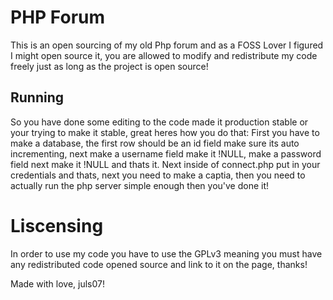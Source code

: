 # PHP Forum
This is an open sourcing of my old Php forum and as a FOSS Lover I figured I might open source it,
you are allowed to modify and redistribute my code freely just as long as the project is open source!

## Running
So you have done some editing to the code made it production stable or your trying to make it stable, great heres how you do that:
First you have to make a database, the first row should be an id field make sure its auto incrementing, next make a username field make it !NULL,
make a password field next make it !NULL and thats it. Next inside of connect.php put in your credentials and
thats, next you need to make a captia, then you need to actually run the php server simple enough then you've done it!

# Liscensing
In order to use my code you have to use the GPLv3 meaning you must
have any redistributed code opened source and link to it on the page, thanks!

Made with love, juls07!
